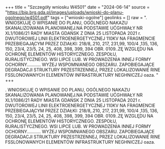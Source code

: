+++
title = "Szczegóły wniosku W4501"
date = "2024-06-14"
source = "https://bip.brg.gda.pl/images/uploads/wnioski-do-planu-ogolnego/w4501.pdf"
tags = ["wnioski-ogolne"]
geolinks = []
raw = ". WNIOSKUJĘ O WPISANIE DO PLANU, OGÓLNEGO NAKAZU SKANALIZOWANIA PLANOWANEJ.NA PODSTAWIE UĆGHWAŁY NR XL1/1086/21 RADY MIASTA GDAŃSK Z DNIA 25 LISTOPADA 2021 r. DWUTOROWEJ LINII ELEKTROENERGETYCZNEJ 110KV NA FRAGMENCIE PRZEBIEGAJĄCYM PRZEZ DZIAŁKI: 218/8,.210, 217, 231,99, 100/4 ,135, 136, 150, 23/4, 23/5, 24, 25, 408, 398, 399, 394 OBR. 0109..ZĘ WZGLĘDU NA OCHRONĘ ELEMENTÓW HISTORYCZNEGO. ZESPOŁU, RURALISTYCZNEGO. WSI LIPCE LUB. W PROWADZENIA INNEJ FORMY OCHORNY........... WYŻEJ WSPOMNIANEGO OBSZARU. ZAPOBIEGAJĄCE DEGRADACJI STRUKTURY PRZESTRZENNEJ, PRZEZ LOKALIZOWANIE RINE FSSLONOWANYCH ELEMENTÓW INFRASTRUKTURY NEGHNICZEJ oaza. "
+++

. WNIOSKUJĘ O WPISANIE DO PLANU, OGÓLNEGO NAKAZU SKANALIZOWANIA PLANOWANEJ.NA PODSTAWIE
UĆGHWAŁY NR XL1/1086/21 RADY MIASTA GDAŃSK Z DNIA 25 LISTOPADA 2021 r.
DWUTOROWEJ LINII ELEKTROENERGETYCZNEJ 110KV NA FRAGMENCIE PRZEBIEGAJĄCYM PRZEZ DZIAŁKI:
218/8,.210, 217, 231,99, 100/4 ,135, 136, 150, 23/4, 23/5, 24, 25, 408, 398, 399, 394 OBR. 0109..ZĘ WZGLĘDU NA OCHRONĘ ELEMENTÓW
HISTORYCZNEGO. ZESPOŁU, RURALISTYCZNEGO. WSI LIPCE LUB. W PROWADZENIA INNEJ FORMY OCHORNY...........
WYŻEJ WSPOMNIANEGO OBSZARU. ZAPOBIEGAJĄCE DEGRADACJI STRUKTURY PRZESTRZENNEJ, PRZEZ LOKALIZOWANIE
RINE FSSLONOWANYCH ELEMENTÓW INFRASTRUKTURY NEGHNICZEJ oaza.



